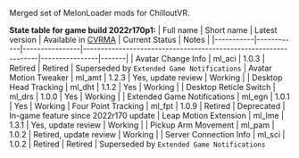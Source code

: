 Merged set of MelonLoader mods for ChilloutVR.

**State table for game build 2022r170p1:**
| Full name | Short name | Latest version | Available in [CVRMA](https://github.com/knah/CVRMelonAssistant) | Current Status | Notes |
|-----------|------------|----------------|-----------------------------------------------------------------|----------------|-------|
| Avatar Change Info | ml_aci | 1.0.3 | Retired | Retired | Superseded by `Extended Game Notifications`
| Avatar Motion Tweaker | ml_amt | 1.2.3 | Yes, update review | Working |
| Desktop Head Tracking | ml_dht | 1.1.2 | Yes | Working |
| Desktop Reticle Switch | ml_drs | 1.0.0 | Yes | Working |
| Extended Game Notifications | ml_egn | 1.0.1 | Yes | Working
| Four Point Tracking | ml_fpt | 1.0.9 | Retired | Deprecated | In-game feature since 2022r170 update
| Leap Motion Extension | ml_lme | 1.3.1 | Yes, update review | Working |
| Pickup Arm Movement | ml_pam | 1.0.2 | Retired, update review | Working |
| Server Connection Info | ml_sci | 1.0.2 | Retired | Retired | Superseded by `Extended Game Notifications`
